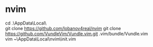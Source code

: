 # nvim  
cd .\AppData\Local\  
git clone https://github.com/lobanov4real/nvim
git clone https://github.com/VundleVim/Vundle.vim.git .vim/bundle/Vundle.vim  
vim ~\AppData\Local\nvim\init.vim  
